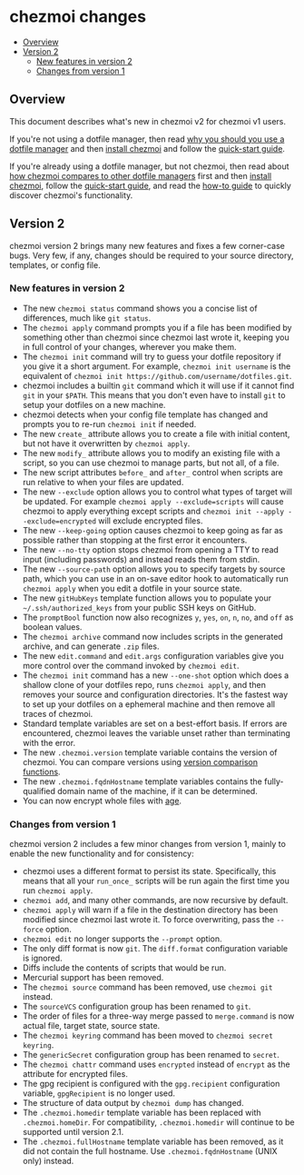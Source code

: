 # chezmoi changes

<!--- toc --->
* [Overview](#overview)
* [Version 2](#version-2)
  * [New features in version 2](#new-features-in-version-2)
  * [Changes from version 1](#changes-from-version-1)

## Overview

This document describes what's new in chezmoi v2 for chezmoi v1 users.

If you're not using a dotfile manager, then read [why you should you use a
dotfile
manager](https://github.com/twpayne/chezmoi/blob/master/docs/COMPARISON.md#why-should-i-use-a-dotfile-manager)
and then [install
chezmoi](https://github.com/twpayne/chezmoi/blob/master/docs/INSTALL.md) and
follow the [quick-start
guide](https://github.com/twpayne/chezmoi/blob/master/docs/QUICKSTART.md).

If you're already using a dotfile manager, but not chezmoi, then read about [how
chezmoi compares to other dotfile
managers](https://github.com/twpayne/chezmoi/blob/master/docs/COMPARISON.md)
first and then [install
chezmoi](https://github.com/twpayne/chezmoi/blob/master/docs/INSTALL.md), follow
the [quick-start
guide](https://github.com/twpayne/chezmoi/blob/master/docs/QUICKSTART.md), and
read the [how-to
guide](https://github.com/twpayne/chezmoi/blob/master/docs/HOWTO.md) to quickly
discover chezmoi's functionality.

## Version 2

chezmoi version 2 brings many new features and fixes a few corner-case bugs.
Very few, if any, changes should be required to your source directory,
templates, or config file.

### New features in version 2

* The new `chezmoi status` command shows you a concise list of differences, much
  like `git status`.
* The `chezmoi apply` command prompts you if a file has been modified by
  something other than chezmoi since chezmoi last wrote it, keeping you in full
  control of your changes, wherever you make them.
* The `chezmoi init` command will try to guess your dotfile repository if you
  give it a short argument. For example, `chezmoi init username` is the
  equivalent of `chezmoi init https://github.com/username/dotfiles.git`.
* chezmoi includes a builtin `git` command which it will use if it cannot find
  `git` in your `$PATH`. This means that you don't even have to install `git` to
  setup your dotfiles on a new machine.
* chezmoi detects when your config file template has changed and prompts you to
  re-run `chezmoi init` if needed.
* The new `create_` attribute allows you to create a file with initial content,
  but not have it overwritten by `chezmoi apply`.
* The new `modify_` attribute allows you to modify an existing file with a
  script, so you can use chezmoi to manage parts, but not all, of a file.
* The new script attributes `before_` and `after_` control when scripts are run
  relative to when your files are updated.
* The new `--exclude` option allows you to control what types of target will be
  updated. For example `chezmoi apply --exclude=scripts` will cause chezmoi to
  apply everything except scripts and `chezmoi init --apply --exclude=encrypted`
  will exclude encrypted files.
* The new `--keep-going` option causes chezmoi to keep going as far as possible
  rather than stopping at the first error it encounters.
* The new `--no-tty` option stops chezmoi from opening a TTY to read input
  (including passwords) and instead reads them from stdin.
* The new `--source-path` option allows you to specify targets by source path,
  which you can use in an on-save editor hook to automatically run `chezmoi
  apply` when you edit a dotfile in your source state.
* The new `gitHubKeys` template function allows you to populate your
  `~/.ssh/authorized_keys` from your public SSH keys on GitHub.
* The `promptBool` function now also recognizes `y`, `yes`, `on`, `n`, `no`, and
  `off` as boolean values.
* The `chezmoi archive` command now includes scripts in the generated archive,
  and can generate `.zip` files.
* The new `edit.command` and `edit.args` configuration variables give you more
  control over the command invoked by `chezmoi edit`.
* The `chezmoi init` command has a new `--one-shot` option which does a shallow
  clone of your dotfiles repo, runs `chezmoi apply`, and then removes your
  source and configuration directories. It's the fastest way to set up your
  dotfiles on a ephemeral machine and then remove all traces of chezmoi.
* Standard template variables are set on a best-effort basis. If errors are
  encountered, chezmoi leaves the variable unset rather than terminating with
  the error.
* The new `.chezmoi.version` template variable contains the version of chezmoi.
  You can compare versions using [version comparison
  functions](https://masterminds.github.io/sprig/semver.html).
* The new `.chezmoi.fqdnHostname` template variables contains the
  fully-qualified domain name of the machine, if it can be determined.
* You can now encrypt whole files with [age](https://age-encryption.org).

### Changes from version 1

chezmoi version 2 includes a few minor changes from version 1, mainly to enable
the new functionality and for consistency:

* chezmoi uses a different format to persist its state. Specifically, this means
  that all your `run_once_` scripts will be run again the first time you run
  `chezmoi apply`.
* `chezmoi add`, and many other commands, are now recursive by default.
* `chezmoi apply` will warn if a file in the destination directory has been
  modified since chezmoi last wrote it. To force overwriting, pass the `--force`
  option.
* `chezmoi edit` no longer supports the `--prompt` option.
* The only diff format is now `git`. The `diff.format` configuration variable is
  ignored.
* Diffs include the contents of scripts that would be run.
* Mercurial support has been removed.
* The `chezmoi source` command has been removed, use `chezmoi git` instead.
* The `sourceVCS` configuration group has been renamed to `git`.
* The order of files for a three-way merge passed to `merge.command` is now
  actual file, target state, source state.
* The `chezmoi keyring` command has been moved to `chezmoi secret keyring`.
* The `genericSecret` configuration group has been renamed to `secret`.
* The `chezmoi chattr` command uses `encrypted` instead of `encrypt` as the
  attribute for encrypted files.
* The gpg recipient is configured with the `gpg.recipient` configuration
  variable, `gpgRecipient` is no longer used.
* The structure of data output by `chezmoi dump` has changed.
* The `.chezmoi.homedir` template variable has been replaced with
  `.chezmoi.homeDir`. For compatibility, `.chezmoi.homedir` will continue to be
  supported until version 2.1.
* The `.chezmoi.fullHostname` template variable has been removed, as it did not
  contain the full hostname. Use `.chezmoi.fqdnHostname` (UNIX only) instead.
